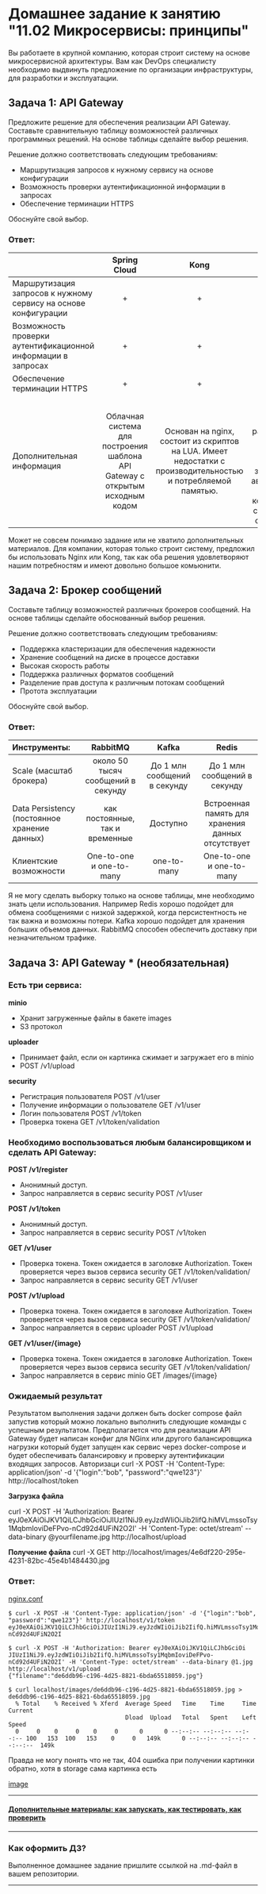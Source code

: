 # Домашнее задание к занятию "11.02 Микросервисы: принципы"

Вы работаете в крупной компанию, которая строит систему на основе микросервисной архитектуры.
Вам как DevOps специалисту необходимо выдвинуть предложение по организации инфраструктуры, для разработки и эксплуатации.

## Задача 1: API Gateway 

Предложите решение для обеспечения реализации API Gateway. Составьте сравнительную таблицу возможностей различных программных решений. На основе таблицы сделайте выбор решения.

Решение должно соответствовать следующим требованиям:
- Маршрутизация запросов к нужному сервису на основе конфигурации
- Возможность проверки аутентификационной информации в запросах
- Обеспечение терминации HTTPS

Обоснуйте свой выбор.
### Ответ:
|   | Spring Cloud | Kong | Swagger | NGINX | Envoy Proxy |
|:----|:----:|:----:|:----:|:----:|:----:|
|Маршрутизация запросов к нужному сервису на основе конфигурации|+|+|+|+|+|
|Возможность проверки аутентификационной информации в запросах|+|+|+|+|+|
|Обеспечение терминации HTTPS|+|+|+|+|+|
|Дополнительная информация|Облачная система для построения шаблона API Gateway с открытым исходным кодом|Основан на nginx, состоит из скриптов на LUA. Имеет недостатки с производительностью и потребляемой памятью.|Swagger диктует свой процесс разработки API, который начинается с дизайна, а заканчивается автоматической генерацией кода, на основе существующей спецификации|Имеет множество возможностей "из коробки"|Большой функционал и широкие возможности по настройке|

Может не совсем понимаю задание или не хватило дополнительных материалов. Для компании, которая только строит систему, предложил бы использовать Nginx или Kong, так как оба решения удовлетворяют нашим потребностям и имеют довольно большое комьюнити.

## Задача 2: Брокер сообщений

Составьте таблицу возможностей различных брокеров сообщений. На основе таблицы сделайте обоснованный выбор решения.

Решение должно соответствовать следующим требованиям:
- Поддержка кластеризации для обеспечения надежности
- Хранение сообщений на диске в процессе доставки
- Высокая скорость работы
- Поддержка различных форматов сообщений
- Разделение прав доступа к различным потокам сообщений
- Протота эксплуатации

Обоснуйте свой выбор.
### Ответ:
| Инструменты: | RabbitMQ | Kafka | Redis | 
|:---|:---:|:---:|:---:|
| Scale (масштаб брокера) | около 50 тысяч сообщений в секунду | До 1 млн сообщений в секунду | До 1 млн сообщений в секунду |
| Data Persistency (постоянное хранение данных) | как постоянные, так и временные | Доступно | Встроенная память для хранения данных отсутствует |
| Клиентские возможности | One-to-one и one-to-many | one-to-many | One-to-one и one-to-many |

Я не могу сделать выборку только на основе таблицы, мне необходимо знать цели использования. Например Redis хорошо подойдет для обмена сообщениями с низкой задержкой, когда персистентность не так важна и возможны потери. Kafka хорошо подойдет для хранения больших объемов данных. RabbitMQ способен обеспечить доставку при незначительном трафике.

## Задача 3: API Gateway * (необязательная)

### Есть три сервиса:

**minio**
- Хранит загруженные файлы в бакете images
- S3 протокол

**uploader**
- Принимает файл, если он картинка сжимает и загружает его в minio
- POST /v1/upload

**security**
- Регистрация пользователя POST /v1/user
- Получение информации о пользователе GET /v1/user
- Логин пользователя POST /v1/token
- Проверка токена GET /v1/token/validation

### Необходимо воспользоваться любым балансировщиком и сделать API Gateway:

**POST /v1/register**
- Анонимный доступ.
- Запрос направляется в сервис security POST /v1/user

**POST /v1/token**
- Анонимный доступ.
- Запрос направляется в сервис security POST /v1/token

**GET /v1/user**
- Проверка токена. Токен ожидается в заголовке Authorization. Токен проверяется через вызов сервиса security GET /v1/token/validation/
- Запрос направляется в сервис security GET /v1/user

**POST /v1/upload**
- Проверка токена. Токен ожидается в заголовке Authorization. Токен проверяется через вызов сервиса security GET /v1/token/validation/
- Запрос направляется в сервис uploader POST /v1/upload

**GET /v1/user/{image}**
- Проверка токена. Токен ожидается в заголовке Authorization. Токен проверяется через вызов сервиса security GET /v1/token/validation/
- Запрос направляется в сервис minio  GET /images/{image}

### Ожидаемый результат

Результатом выполнения задачи должен быть docker compose файл запустив который можно локально выполнить следующие команды с успешным результатом.
Предполагается что для реализации API Gateway будет написан конфиг для NGinx или другого балансировщика нагрузки который будет запущен как сервис через docker-compose и будет обеспечивать балансировку и проверку аутентификации входящих запросов.
Авторизаци
curl -X POST -H 'Content-Type: application/json' -d '{"login":"bob", "password":"qwe123"}' http://localhost/token

**Загрузка файла**

curl -X POST -H 'Authorization: Bearer eyJ0eXAiOiJKV1QiLCJhbGciOiJIUzI1NiJ9.eyJzdWIiOiJib2IifQ.hiMVLmssoTsy1MqbmIoviDeFPvo-nCd92d4UFiN2O2I' -H 'Content-Type: octet/stream' --data-binary @yourfilename.jpg http://localhost/upload

**Получение файла**
curl -X GET http://localhost/images/4e6df220-295e-4231-82bc-45e4b1484430.jpg

### Ответ:
[nginx.conf](/11-microservices-02-principles/gateway/nginx.conf)
```
$ curl -X POST -H 'Content-Type: application/json' -d '{"login":"bob", "password":"qwe123"}' http://localhost/v1/token
eyJ0eXAiOiJKV1QiLCJhbGciOiJIUzI1NiJ9.eyJzdWIiOiJib2IifQ.hiMVLmssoTsy1MqbmIoviDeFPvo-nCd92d4UFiN2O2I

$ curl -X POST -H 'Authorization: Bearer eyJ0eXAiOiJKV1QiLCJhbGciOi
JIUzI1NiJ9.eyJzdWIiOiJib2IifQ.hiMVLmssoTsy1MqbmIoviDeFPvo-nCd92d4UFiN2O2I' -H 'Content-Type: octet/stream' --data-binary @1.jpg http://localhost/v1/upload
{"filename":"de6ddb96-c196-4d25-8821-6bda65518059.jpg"}

$ curl localhost/images/de6ddb96-c196-4d25-8821-6bda65518059.jpg > de6ddb96-c196-4d25-8821-6bda65518059.jpg
  % Total    % Received % Xferd  Average Speed   Time    Time     Time  Current
                                 Dload  Upload   Total   Spent    Left  Speed
  0     0    0     0    0     0      0      0 --:--:-- --:--:-- --:--:-- 100   153  100   153    0     0   149k      0 --:--:-- --:--:-- --:--:--  149k
```
Правда не могу понять что не так, 404 ошибка при получении картинки обратно, хотя в storage сама картинка есть

[image](/11-microservices-02-principles/de6ddb96-c196-4d25-8821-6bda65518059.jpg)

---
#### [Дополнительные материалы: как запускать, как тестировать, как проверить](https://github.com/netology-code/devkub-homeworks/tree/main/11-microservices-02-principles)

---

### Как оформить ДЗ?

Выполненное домашнее задание пришлите ссылкой на .md-файл в вашем репозитории.

---
